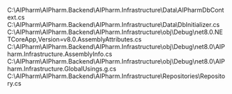 ﻿C:\AIPharm\AIPharm.Backend\AIPharm.Infrastructure\Data\AIPharmDbContext.cs
C:\AIPharm\AIPharm.Backend\AIPharm.Infrastructure\Data\DbInitializer.cs
C:\AIPharm\AIPharm.Backend\AIPharm.Infrastructure\obj\Debug\net8.0\.NETCoreApp,Version=v8.0.AssemblyAttributes.cs
C:\AIPharm\AIPharm.Backend\AIPharm.Infrastructure\obj\Debug\net8.0\AIPharm.Infrastructure.AssemblyInfo.cs
C:\AIPharm\AIPharm.Backend\AIPharm.Infrastructure\obj\Debug\net8.0\AIPharm.Infrastructure.GlobalUsings.g.cs
C:\AIPharm\AIPharm.Backend\AIPharm.Infrastructure\Repositories\Repository.cs
